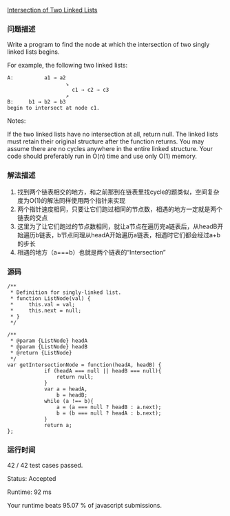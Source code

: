 [Intersection of Two Linked Lists](https://leetcode.com/problems/intersection-of-two-linked-lists/description/)

### 问题描述
Write a program to find the node at which the intersection of two singly linked lists begins.


For example, the following two linked lists:
```
A:          a1 → a2
                   ↘
                     c1 → c2 → c3
                   ↗            
B:     b1 → b2 → b3
begin to intersect at node c1.
```

Notes:

If the two linked lists have no intersection at all, return null.
The linked lists must retain their original structure after the function returns.
You may assume there are no cycles anywhere in the entire linked structure.
Your code should preferably run in O(n) time and use only O(1) memory.
### 解法描述
1. 找到两个链表相交的地方，和之前那到在链表里找cycle的题类似，空间复杂度为O(1)的解法同样使用两个指针来实现
2. 两个指针速度相同，只要让它们跑过相同的节点数，相遇的地方一定就是两个链表的交点
3. 这里为了让它们跑过的节点数相同，就让a节点在遍历完a链表后，从headB开始遍历b链表，b节点同理从headA开始遍历a链表，相遇时它们都会经过a+b的步长
4. 相遇的地方（a===b）也就是两个链表的“Intersection”

### 源码
```
/**
 * Definition for singly-linked list.
 * function ListNode(val) {
 *     this.val = val;
 *     this.next = null;
 * }
 */

/**
 * @param {ListNode} headA
 * @param {ListNode} headB
 * @return {ListNode}
 */
var getIntersectionNode = function(headA, headB) {
            if (headA === null || headB === null){
                return null;
            }
            var a = headA,
                b = headB;
            while (a !== b){
                a = (a === null ? headB : a.next);
                b = (b === null ? headA : b.next);
            }
            return a;
};
```
### 运行时间


42 / 42 test cases passed.

Status: Accepted

Runtime: 92 ms

Your runtime beats 95.07 % of javascript submissions.
